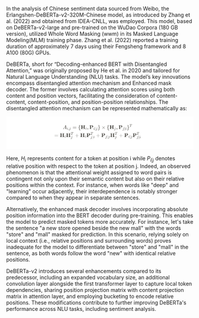 In the analysis of Chinese sentiment data sourced from Weibo, the Erlangshen-DeBERTa-v2-320M-Chinese model, as introduced by Zhang et al. (2022) and obtained from IDEA-CNLL, was employed. This model, based on DeBERTa-v2-large and pre-trained on the WuDao Corpora (180 GB version), utilized Whole Word Masking (wwm) in its Masked Language Modeling(MLM) training phase. Zhang et al. (2022) reported a training duration of approximately 7 days using their Fengsheng framework and 8 A100 (80G) GPUs.

DeBERTa, short for “Decoding-enhanced BERT with Disentangled Attention,” was originally proposed by He et al. in 2020 and tailored for Natural Language Understanding (NLU) tasks. The model’s key innovations encompass disentangled attention mechanism and Enhanced mask decoder. The former involves calculating attention scores using both content and position vectors, facilitating the consideration of content-content, content-position, and position-position relationships. The disentangled attention mechanism can be represented mathematically as:

![](./update2_model_pic.png)

Here, $H_i$ represents content for a token at position i while ${P}_{i|j}$ denotes relative position with respect to the token at position j. Indeed, an observed phenomenon is that the attentional weight assigned to word pairs is contingent not only upon their semantic content but also on their relative positions within the context. For instance, when words like "deep" and "learning" occur adjacently, their interdependence is notably stronger compared to when they appear in separate sentences.

Alternatively, the enhanced mask decoder involves incorporating absolute position information into the BERT decoder during pre-training. This enables the model to predict masked tokens more accurately. For instance, let's take the sentence "a new store opened beside the new mall" with the words "store" and "mall" masked for prediction. In this scenario, relying solely on local context (i.e., relative positions and surrounding words) proves inadequate for the model to differentiate between "store" and "mall" in the sentence, as both words follow the word "new" with identical relative positions.

DeBERTa-v2 introduces several enhancements compared to its predecessor, including an expanded vocabulary size, an additional convolution layer alongside the first transformer layer to capture local token dependencies, sharing position projection matrix with content projection matrix in attention layer, and employing bucketing to encode relative positions. These modifications contribute to further improving DeBERTa's performance across NLU tasks, including sentiment analysis.
